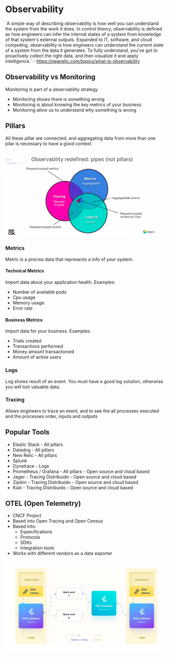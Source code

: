 # Observability

´A simple way of describing observability is how well you can understand the system from the work it does. In control theory, observability is defined as how engineers can infer the internal states of a system from knowledge of that system's external outputs. Expanded to IT, software, and cloud computing, observability is how engineers can understand the current state of a system from the data it generates. To fully understand, you’ve got to proactively collect the right data, and then visualize it and apply intelligence.´ - https://newrelic.com/topics/what-is-observability

## Observability vs Monitoring

Monitoring is part of a observability strategy

* Monitoring shows there is something wrong
* Monitoring is about knowing the key metrics of your business
* Monitoring allow us to understand why something is wrong

## Pillars

All these pillar are connected, and aggregating data from more than one pilar is necessary to have a good context.

![img](observability_pillars.png)

### Metrics

Metric is a precise data that represents a info of your system.

#### Technical Metrics

Import data about your application health. Examples:

* Number of available pods
* Cpu usage
* Memory usage
* Error rate

#### Business Metrics

Import data for your business. Examples:

* Trials created
* Transactions performed
* Money amount transactioned
* Amount of active users

### Logs

Log shows result of an event. You must have a good log solution, otherwise you will lost valuable data.

### Tracing

Allows engineers to trace an event, and to see the all processes executed and the processes order, inputs and outputs 

## Popular Tools

* Elastic Stack - All pillars
* Datadog - All pillars
* New Relic - All pillars
* Splunk
* Dynatrace - Logs
* Prometheus / Grafana - All pillars - Open source and cloud based
* Jager - Tracing Distribuido - Open source and cloud based
* Zipikin - Tracing Distribuido - Open source and cloud based
* Kiali - Tracing Distribuido - Open source and cloud based

## OTEL (Open Telemetry)

* CNCF Project
* Based into Open Tracing and Open Census
* Based into:
  * Especifications
  * Protocols
  * SDKs
  * Integration tools
* Works with different vendors as a data exporter

![img](open_telemetry.png)